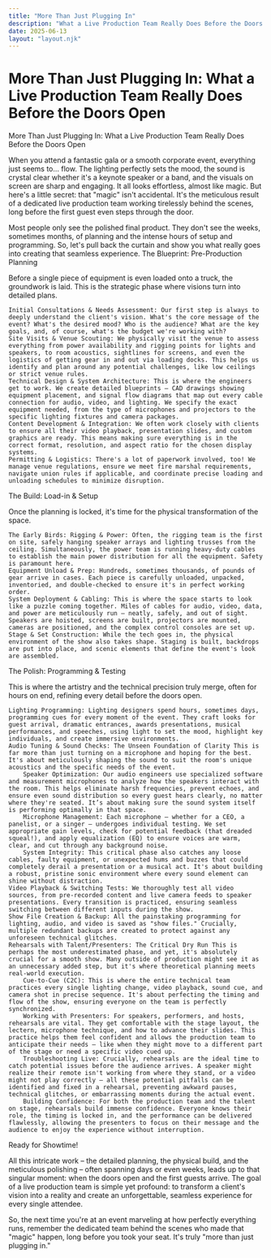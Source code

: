 ```yaml
---
title: "More Than Just Plugging In"
description: "What a Live Production Team Really Does Before the Doors Open."
date: 2025-06-13
layout: "layout.njk"
---
```


# More Than Just Plugging In: What a Live Production Team Really Does Before the Doors Open

More Than Just Plugging In: What a Live Production Team Really Does Before the Doors Open

When you attend a fantastic gala or a smooth corporate event, everything just seems to... flow. The lighting perfectly sets the mood, the sound is crystal clear whether it's a keynote speaker or a band, and the visuals on screen are sharp and engaging. It all looks effortless, almost like magic. But here's a little secret: that "magic" isn't accidental. It's the meticulous result of a dedicated live production team working tirelessly behind the scenes, long before the first guest even steps through the door.

Most people only see the polished final product. They don't see the weeks, sometimes months, of planning and the intense hours of setup and programming. So, let's pull back the curtain and show you what really goes into creating that seamless experience.
The Blueprint: Pre-Production Planning

Before a single piece of equipment is even loaded onto a truck, the groundwork is laid. This is the strategic phase where visions turn into detailed plans.

    Initial Consultations & Needs Assessment: Our first step is always to deeply understand the client's vision. What's the core message of the event? What's the desired mood? Who is the audience? What are the key goals, and, of course, what's the budget we're working with?
    Site Visits & Venue Scouting: We physically visit the venue to assess everything from power availability and rigging points for lights and speakers, to room acoustics, sightlines for screens, and even the logistics of getting gear in and out via loading docks. This helps us identify and plan around any potential challenges, like low ceilings or strict venue rules.
    Technical Design & System Architecture: This is where the engineers get to work. We create detailed blueprints – CAD drawings showing equipment placement, and signal flow diagrams that map out every cable connection for audio, video, and lighting. We specify the exact equipment needed, from the type of microphones and projectors to the specific lighting fixtures and camera packages.
    Content Development & Integration: We often work closely with clients to ensure all their video playback, presentation slides, and custom graphics are ready. This means making sure everything is in the correct format, resolution, and aspect ratio for the chosen display systems.
    Permitting & Logistics: There's a lot of paperwork involved, too! We manage venue regulations, ensure we meet fire marshal requirements, navigate union rules if applicable, and coordinate precise loading and unloading schedules to minimize disruption.

The Build: Load-in & Setup

Once the planning is locked, it's time for the physical transformation of the space.

    The Early Birds: Rigging & Power: Often, the rigging team is the first on site, safely hanging speaker arrays and lighting trusses from the ceiling. Simultaneously, the power team is running heavy-duty cables to establish the main power distribution for all the equipment. Safety is paramount here.
    Equipment Unload & Prep: Hundreds, sometimes thousands, of pounds of gear arrive in cases. Each piece is carefully unloaded, unpacked, inventoried, and double-checked to ensure it's in perfect working order.
    System Deployment & Cabling: This is where the space starts to look like a puzzle coming together. Miles of cables for audio, video, data, and power are meticulously run – neatly, safely, and out of sight. Speakers are hoisted, screens are built, projectors are mounted, cameras are positioned, and the complex control consoles are set up.
    Stage & Set Construction: While the tech goes in, the physical environment of the show also takes shape. Staging is built, backdrops are put into place, and scenic elements that define the event's look are assembled.

The Polish: Programming & Testing

This is where the artistry and the technical precision truly merge, often for hours on end, refining every detail before the doors open.

    Lighting Programming: Lighting designers spend hours, sometimes days, programming cues for every moment of the event. They craft looks for guest arrival, dramatic entrances, awards presentations, musical performances, and speeches, using light to set the mood, highlight key individuals, and create immersive environments.
    Audio Tuning & Sound Checks: The Unseen Foundation of Clarity This is far more than just turning on a microphone and hoping for the best. It's about meticulously shaping the sound to suit the room's unique acoustics and the specific needs of the event.
        Speaker Optimization: Our audio engineers use specialized software and measurement microphones to analyze how the speakers interact with the room. This helps eliminate harsh frequencies, prevent echoes, and ensure even sound distribution so every guest hears clearly, no matter where they're seated. It’s about making sure the sound system itself is performing optimally in that space.
        Microphone Management: Each microphone – whether for a CEO, a panelist, or a singer – undergoes individual testing. We set appropriate gain levels, check for potential feedback (that dreaded squeal!), and apply equalization (EQ) to ensure voices are warm, clear, and cut through any background noise.
        System Integrity: This critical phase also catches any loose cables, faulty equipment, or unexpected hums and buzzes that could completely derail a presentation or a musical act. It's about building a robust, pristine sonic environment where every sound element can shine without distraction.
    Video Playback & Switching Tests: We thoroughly test all video sources, from pre-recorded content and live camera feeds to speaker presentations. Every transition is practiced, ensuring seamless switching between different inputs during the show.
    Show File Creation & Backup: All the painstaking programming for lighting, audio, and video is saved as "show files." Crucially, multiple redundant backups are created to protect against any unforeseen technical glitches.
    Rehearsals with Talent/Presenters: The Critical Dry Run This is perhaps the most underestimated phase, and yet, it's absolutely crucial for a smooth show. Many outside of production might see it as an unnecessary added step, but it's where theoretical planning meets real-world execution.
        Cue-to-Cue (C2C): This is where the entire technical team practices every single lighting change, video playback, sound cue, and camera shot in precise sequence. It's about perfecting the timing and flow of the show, ensuring everyone on the team is perfectly synchronized.
        Working with Presenters: For speakers, performers, and hosts, rehearsals are vital. They get comfortable with the stage layout, the lectern, microphone technique, and how to advance their slides. This practice helps them feel confident and allows the production team to anticipate their needs – like when they might move to a different part of the stage or need a specific video cued up.
        Troubleshooting Live: Crucially, rehearsals are the ideal time to catch potential issues before the audience arrives. A speaker might realize their remote isn't working from where they stand, or a video might not play correctly – all these potential pitfalls can be identified and fixed in a rehearsal, preventing awkward pauses, technical glitches, or embarrassing moments during the actual event.
        Building Confidence: For both the production team and the talent on stage, rehearsals build immense confidence. Everyone knows their role, the timing is locked in, and the performance can be delivered flawlessly, allowing the presenters to focus on their message and the audience to enjoy the experience without interruption.

Ready for Showtime!

All this intricate work – the detailed planning, the physical build, and the meticulous polishing – often spanning days or even weeks, leads up to that singular moment: when the doors open and the first guests arrive. The goal of a live production team is simple yet profound: to transform a client's vision into a reality and create an unforgettable, seamless experience for every single attendee.

So, the next time you're at an event marveling at how perfectly everything runs, remember the dedicated team behind the scenes who made that "magic" happen, long before you took your seat. It's truly "more than just plugging in."